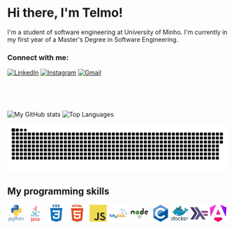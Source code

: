 # Hi there, I'm Telmo! 

<!--
[![Instagram badge](https://img.shields.io/badge/-@telmo.maciel-red?style=for-the-badge&logo=Instagram&logoColor=white)](https://www.instagram.com/telmo.maciel/)
[![Email badge](https://img.shields.io/badge/-telmomaciel9-c71610?style=for-the-badge&logo=Gmail&logoColor=white)](mailto:telmomaciel9@gmail.com)
-->

I'm a student of software engineering at University of Minho. 
I'm currently in my first year of a Master's Degree in Software Engineering.

### Connect with me:

[![LinkedIn](https://img.shields.io/badge/LinkedIn-0077B5?style=for-the-badge&logo=linkedin&logoColor=white)](https://www.linkedin.com/in/telmo-maciel/)
[![Instagram](https://img.shields.io/badge/Instagram-E4405F?style=for-the-badge&logo=instagram&logoColor=white)](https://www.instagram.com/telmo.maciel/)
[![Gmail](https://img.shields.io/badge/LinkedIn-0077B5?style=for-the-badge&logo=linkedin&logoColor=white)](mailto:telmomaciel9@gmail.com)


<br />
<br />
<br />


<!--
![My GitHub stats](https://github-readme-stats.vercel.app/api?username=telmomaciel9&count_private=true&show_icons=true&theme=nord&hide=contribs&hide_border=true)
![Top Languages](https://github-readme-stats.vercel.app/api/top-langs/?username=telmomaciel9&layout=compact&theme=nord&hide_border=true)
-->

![My GitHub stats](https://github-readme-stats.vercel.app/api?username=telmomaciel9&count_private=true&show_icons=true&theme=blue-green&hide=contribs&hide_border=true)
![Top Languages](https://github-readme-stats.vercel.app/api/top-langs/?username=telmomaciel9&layout=compact&theme=blue-green&hide_border=true)


![snake gif](https://github.com/telmomaciel9/telmomaciel9/blob/output/github-contribution-grid-snake-dark.svg)




<!--
## My university projects and exercises.

| 1<sup>st</sup> year - 1<sup>st</sup> semester |  |
| --- | :---: |
| Programação Funcional | [PF](https://github.com/telmomaciel9/PF) | 
| Laboratórios de Informática I | [LI1](https://github.com/telmomaciel9/LI1) |


| 1<sup>st</sup> year - 2<sup>nd</sup> semester |  |
| --- | :---: |
| Programação Imperativa | [PI](https://github.com/telmomaciel9/PI)  |
| Laboratórios de Informática II | [LI2](https://github.com/telmomaciel9/LI2) |

| 2<sup>nd</sup> year - 1<sup>st</sup> semester |  |
| --- | :---: |
| Laboratórios de Informática III | [LI3](https://github.com/telmomaciel9/LI3) |

| 2<sup>nd</sup> year - 2<sup>nd</sup> semester |  |
| --- | :---: |
| Programação Orientada aos Objetos | [POO](https://github.com/telmomaciel9/POO)  |
| Sistemas Operativos | [SO](https://github.com/telmomaciel9/SO) |

| 3<sup>rd</sup> year - 1<sup>st</sup> semester |  |
| --- | :---: |
| Inteligência Artificial | [IA](https://github.com/telmomaciel9/IA-Project)  |
| Sistemas Distribuidos | [SD](https://github.com/telmomaciel9/SD_Project)  |
| Laboratórios de Informática IV | [LI4]()  |
| Comunicação por Computador | [CC](https://github.com/telmomaciel9/CC)  |
| Desenvolvimento de Sistemas de Software | [DSS](https://github.com/telmomaciel9/DSS-PROJECT)  |

| 3<sup>rd</sup> year - 2<sup>nd</sup> semester |  |
| --- | :---: |
| Aprendizagem e Decisão Inteligentes	 | [ADI]()  |
| Computação Gráfica | [CG]() |
| Interface Pessoa-Máquina | [IPM]()  |
| Engenharia Web | [EngWeb]()  |
| Processamento de Linguagens	 | [PL]()  |

| 4<sup>th</sup> year - 1<sup>st</sup> semester |  |
| --- | :---: |
| Computação Paralela	 | [CPar]()  |
| Métodos Formais em Engenharia de Software | [MFES]() |
| Dados e Aprendizagem Automática | [DAA]()  |
| Engenharia de Serviços em Rede | [ESR]()  |
| Aplicações e Serviços de Computação em Nuvem | [ASCN]()  |
| Requisitos e Arquiteturas de Software | [RAS]()  |
-->

<!--
## My other projects

- [**Title**](repository) - Description.
-->

## My programming skills
<!--
- Python
- Haskell
- C
- Java
- CSS
- Html
-->
<div>
  <img src="https://github.com/devicons/devicon/blob/master/icons/python/python-original-wordmark.svg" title="Python" **alt="Python" width="40" height="40"/>
  <img src="https://github.com/devicons/devicon/blob/master/icons/java/java-original-wordmark.svg" title="Java" alt="Java" width="40" height="40"/>&nbsp;
  <img src="https://github.com/devicons/devicon/blob/master/icons/css3/css3-plain-wordmark.svg"  title="CSS3" alt="CSS" width="40" height="40"/>&nbsp;
  <img src="https://github.com/devicons/devicon/blob/master/icons/html5/html5-plain-wordmark.svg" title="HTML5" alt="HTML" width="40" height="40"/>&nbsp;
  <img src="https://github.com/devicons/devicon/blob/master/icons/javascript/javascript-original.svg" title="JavaScript" alt="JavaScript" width="40" height="40"/>&nbsp;
  <img src="https://github.com/devicons/devicon/blob/master/icons/mysql/mysql-original-wordmark.svg" title="MySQL"  alt="MySQL" width="40" height="40"/>&nbsp;
  <img src="https://github.com/devicons/devicon/blob/master/icons/nodejs/nodejs-original-wordmark.svg" title="NodeJS" alt="NodeJS" width="40" height="40"/>&nbsp;
  <img src="https://github.com/devicons/devicon/blob/master/icons/c/c-original.svg" title="C" **alt="C" width="40" height="40"/>
  <img src="https://github.com/devicons/devicon/blob/master/icons/docker/docker-original-wordmark.svg" title="Docker" **alt="Docker" width="40" height="40"/>
  <img src="https://github.com/devicons/devicon/blob/master/icons/haskell/haskell-original.svg" title="Haskell" **alt="Haskell" width="40" height="40"/>
  <img src="https://github.com/devicons/devicon/blob/master/icons/angular/angular-original.svg" title="Angular" **alt="Angular" width="40" height="40"/>
</div>
